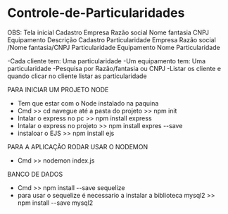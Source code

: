 # Controle-de-Particularidades
 
 OBS:
 Tela inicial 
    Cadastro
	    Empresa
		    Razão social
		    Nome fantasia
		    CNPJ
	    Equipamento
		    Descrição
    Cadastro Particularidade
		Empresa
			Razão social /Nome fantasia/CNPJ
			Particularidade
		Equipamento
			Nome
			Particularidade
			
-Cada cliente tem: Uma particularidade
-Um equipamento tem: Uma particularidade
-Pesquisa por Razão/fantasia ou CNPJ
-Listar os cliente e quando clicar no cliente listar as particularidade



PARA INICIAR UM PROJETO NODE 
- Tem que estar com o Node instalado na paquina 
- Cmd >> cd navegue até a pasta do projeto >> npm init
- Intalar o express no pc >> npm install express
- Intalar o express no projeto >> npm install expres --save
- instaloar o EJS >> npm install ejs


PARA A APLICAÇÃO RODAR USAR O NODEMON
- Cmd >> nodemon index.js

BANCO DE DADOS
 - Cmd >> npm install --save sequelize
 -  para usar o sequelize é necessario a instalar a biblioteca mysql2 >> npm install --save mysql2
